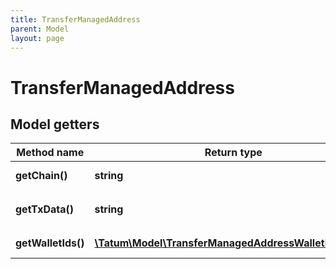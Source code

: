 ```yaml
---
title: TransferManagedAddress
parent: Model
layout: page
---
```


# TransferManagedAddress

## Model getters

Method name | Return type | Description | Notes
------------ | ------------- | ------------- | -------------
**getChain()** | **string** | Blockchain to work on <br>Example: `SOL` |
**getTxData()** | **string** | Hex serialized data representing transaction, which should be signed using one of the managed wallets. <br>Example: `020001044a22af97a838a504e6f7c0b18d779afcea612da50794cc1dac641861fc1ab14afa5cacaf91c298694e64bb5496916c3c68a32affb92d4bcd2736fbb00169d57bd840de2a454960308f688cd3ee308c1fa01ecfa0b03770aaaf3b52d71d46c31d000000000000000000000000000000000000000000000000000000000000000060d38e0da20dc5900b7e902c918eae6a95e2d90af154b53a422f4ab26b050f4f01030201020c02000000e803000000000000` |
**getWalletIds()** | [**\Tatum\Model\TransferManagedAddressWalletIdsInner[]**](../TransferManagedAddressWalletIdsInner) |  <br>Example: `null` |

